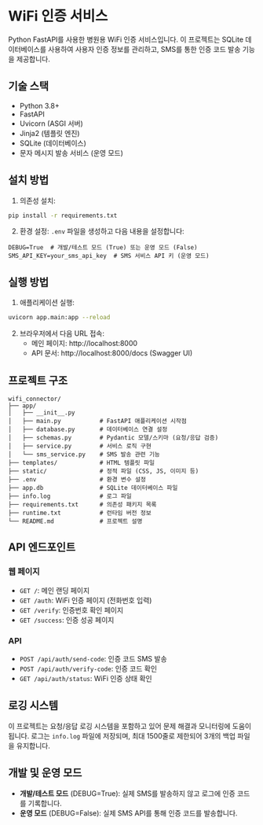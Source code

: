 # WiFi 인증 서비스

Python FastAPI를 사용한 병원용 WiFi 인증 서비스입니다.
이 프로젝트는 SQLite 데이터베이스를 사용하여 사용자 인증 정보를 관리하고, SMS를 통한 인증 코드 발송 기능을 제공합니다.

## 기술 스택

- Python 3.8+
- FastAPI
- Uvicorn (ASGI 서버)
- Jinja2 (템플릿 엔진)
- SQLite (데이터베이스)
- 문자 메시지 발송 서비스 (운영 모드)

## 설치 방법

1. 의존성 설치:

```bash
pip install -r requirements.txt
```

2. 환경 설정:
   `.env` 파일을 생성하고 다음 내용을 설정합니다:

```
DEBUG=True  # 개발/테스트 모드 (True) 또는 운영 모드 (False)
SMS_API_KEY=your_sms_api_key  # SMS 서비스 API 키 (운영 모드)
```

## 실행 방법

1. 애플리케이션 실행:

```bash
uvicorn app.main:app --reload
```

2. 브라우저에서 다음 URL 접속:
   - 메인 페이지: http://localhost:8000
   - API 문서: http://localhost:8000/docs (Swagger UI)

## 프로젝트 구조

```
wifi_connector/
├── app/
│   ├── __init__.py
│   ├── main.py           # FastAPI 애플리케이션 시작점
│   ├── database.py       # 데이터베이스 연결 설정
│   ├── schemas.py        # Pydantic 모델/스키마 (요청/응답 검증)
│   ├── service.py        # 서비스 로직 구현
│   └── sms_service.py    # SMS 발송 관련 기능
├── templates/            # HTML 템플릿 파일
├── static/               # 정적 파일 (CSS, JS, 이미지 등)
├── .env                  # 환경 변수 설정
├── app.db                # SQLite 데이터베이스 파일
├── info.log              # 로그 파일
├── requirements.txt      # 의존성 패키지 목록
├── runtime.txt           # 런타임 버전 정보
└── README.md             # 프로젝트 설명
```

## API 엔드포인트

### 웹 페이지

- `GET /`: 메인 랜딩 페이지
- `GET /auth`: WiFi 인증 페이지 (전화번호 입력)
- `GET /verify`: 인증번호 확인 페이지
- `GET /success`: 인증 성공 페이지

### API

- `POST /api/auth/send-code`: 인증 코드 SMS 발송
- `POST /api/auth/verify-code`: 인증 코드 확인
- `GET /api/auth/status`: WiFi 인증 상태 확인

## 로깅 시스템

이 프로젝트는 요청/응답 로깅 시스템을 포함하고 있어 문제 해결과 모니터링에 도움이 됩니다. 로그는 `info.log` 파일에 저장되며, 최대 1500줄로 제한되어 3개의 백업 파일을 유지합니다.

## 개발 및 운영 모드

- **개발/테스트 모드** (DEBUG=True): 실제 SMS를 발송하지 않고 로그에 인증 코드를 기록합니다.
- **운영 모드** (DEBUG=False): 실제 SMS API를 통해 인증 코드를 발송합니다.
